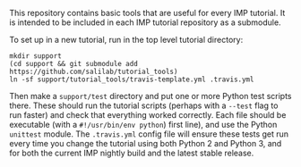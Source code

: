 This repository contains basic tools that are useful for every IMP
tutorial. It is intended to be included in each IMP tutorial repository
as a submodule.

To set up in a new tutorial, run in the top level tutorial directory:

    mkdir support
    (cd support && git submodule add https://github.com/salilab/tutorial_tools)
    ln -sf support/tutorial_tools/travis-template.yml .travis.yml

Then make a `support/test` directory and put one or more Python test scripts
there. These should run the tutorial scripts (perhaps with a `--test` flag
to run faster) and check that everything worked correctly. Each file should
be executable (with a `#!/usr/bin/env python`) first line), and use the
Python `unittest` module. The `.travis.yml` config file will ensure these tests
get run every time you change the tutorial using both Python 2 and Python 3,
and for both the current IMP nightly build and the latest stable release.
